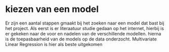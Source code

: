 # kiezen van een model

Er zijn een aantal stappen gmaakt bij het zoeken naar een model dat bast bij het project. Als eerst is er literaatuur studie gedaan op het internet, hierbij is er gekeken naar de voor en nadelen van de verschillende modellen. hierna is de toepasbaarheid van de models op de data onderzocht. Multivariate Linear Regression is hier als beste uitgekomen
